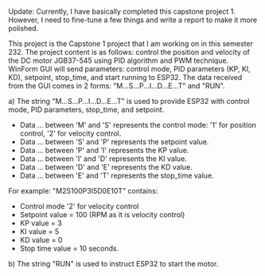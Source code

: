Update: Currently, I have basically completed this capstone project 1. However, I need to fine-tune a few things and write a report to make it more polished.

This project is the Capstone 1 project that I am working on in this semester 232. The project content is as follows: control the position and velocity of the DC motor JGB37-545 using PID algorithm and PWM technique. WinForm GUI will send parameters: control mode, PID parameters (KP, KI, KD), setpoint, stop_time, and start running to ESP32. The data received from the GUI comes in 2 forms: "M...S...P...I...D...E...T" and "RUN".

a) The string "M...S...P...I...D...E...T" is used to provide ESP32 with control mode, PID parameters, stop_time, and setpoint.
   - Data ... between 'M' and 'S' represents the control mode: '1' for position control, '2' for velocity control.
   - Data ... between 'S' and 'P' represents the setpoint value.
   - Data ... between 'P' and 'I' represents the KP value.
   - Data ... between 'I' and 'D' represents the KI value.
   - Data ... between 'D' and 'E' represents the KD value.
   - Data ... between 'E' and 'T' represents the stop_time value.
     
   For example: "M2S100P3I5D0E10T" contains:
   - Control mode '2' for velocity control
   - Setpoint value = 100 (RPM as it is velocity control)
   - KP value = 3
   - KI value = 5
   - KD value = 0
   - Stop time value = 10 seconds.

b) The string "RUN" is used to instruct ESP32 to start the motor.
